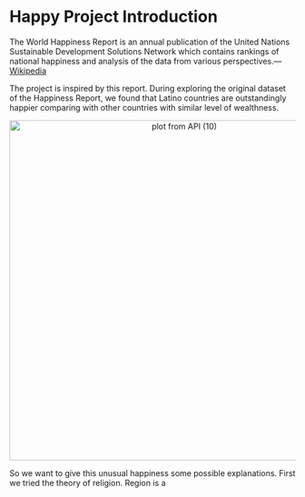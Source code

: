 # Happy Project Introduction
The World Happiness Report is an annual publication of the United Nations Sustainable Development Solutions Network which contains rankings of national happiness and analysis of the data from various perspectives.&mdash; [Wikipedia](https://en.wikipedia.org/wiki/World_Happiness_Report#cite_note-1)

The project is inspired by this report. During exploring the original dataset of the Happiness Report, we found that Latino countries are outstandingly happier comparing with other countries with similar level of wealthness.

<div>
    <a href="https://plot.ly/~wyr211/22/?share_key=wuq0PX2WqUxxQFmMjSzjOP" target="_blank" title="plot from API (10)" style="display: block; text-align: center;"><img src="https://plot.ly/~wyr211/22.png?share_key=wuq0PX2WqUxxQFmMjSzjOP" alt="plot from API (10)" style="max-width: 100%;width: 600px;"  width="600" onerror="this.onerror=null;this.src='https://plot.ly/404.png';" /></a>
    <script data-plotly="wyr211:22" sharekey-plotly="wuq0PX2WqUxxQFmMjSzjOP" src="https://plot.ly/embed.js" async></script>
</div>

So we want to give this unusual happiness some possible explanations. First we tried the theory of religion. Region is a 
